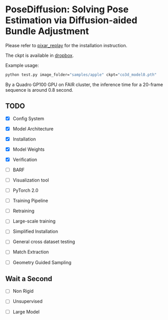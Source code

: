 # PoseDiffusion: Solving Pose Estimation via Diffusion-aided Bundle Adjustment

Please refer to [pixar_replay](https://github.com/fairinternal/pixar_replay) for the installation instruction.

The ckpt is available in [dropbox](https://www.dropbox.com/s/unsgup5yu2pmusk/co3d_model0.pth?dl=0).

Example usage:

```.bash
python test.py image_folder="samples/apple" ckpt="co3d_model0.pth"
```

By a Quadro GP100 GPU on FAIR cluster, the inference time for a 20-frame sequence is around 0.8 second.

## TODO

- [x] Config System
- [x] Model Architecture
- [x] Installation
- [x] Model Weights
- [x] Verification
- [ ] BARF
- [ ] Visualization tool
- [ ] PyTorch 2.0
- [ ] Training Pipeline
- [ ] Retraining
- [ ] Large-scale training
- [ ] Simplified Installation
- [ ] General cross dataset testing
- [ ] Match Extraction  
- [ ] Geometry Guided Sampling




## Wait a Second
- [ ] Non Rigid
- [ ] Unsupervised
- [ ] Large Model










